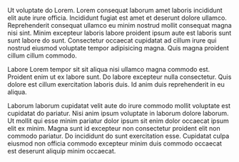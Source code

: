 Ut voluptate do Lorem. Lorem consequat laborum amet laboris incididunt elit aute irure officia. Incididunt fugiat est amet et deserunt dolore ullamco. Reprehenderit consequat ullamco eu minim nostrud mollit consequat magna nisi sint. Minim excepteur laboris labore proident ipsum aute est laboris sunt sunt labore do sunt. Consectetur occaecat cupidatat ad cillum irure qui nostrud eiusmod voluptate tempor adipisicing magna. Quis magna proident cillum cillum commodo.

Labore Lorem tempor sit sit aliqua nisi ullamco magna commodo est. Proident enim ut ex labore sunt. Do labore excepteur nulla consectetur. Quis dolore est cillum exercitation laboris duis. Id anim duis reprehenderit in eu aliqua.

Laborum laborum cupidatat velit aute do irure commodo mollit voluptate est cupidatat do pariatur. Nisi anim ipsum voluptate in laborum dolore laborum. Ut mollit qui esse minim pariatur dolor ipsum sit enim dolor occaecat ipsum elit ex minim. Magna sunt id excepteur non consectetur proident elit non commodo pariatur. Do incididunt do sunt exercitation esse. Cupidatat culpa eiusmod non officia commodo excepteur minim duis commodo occaecat est deserunt aliquip minim occaecat.